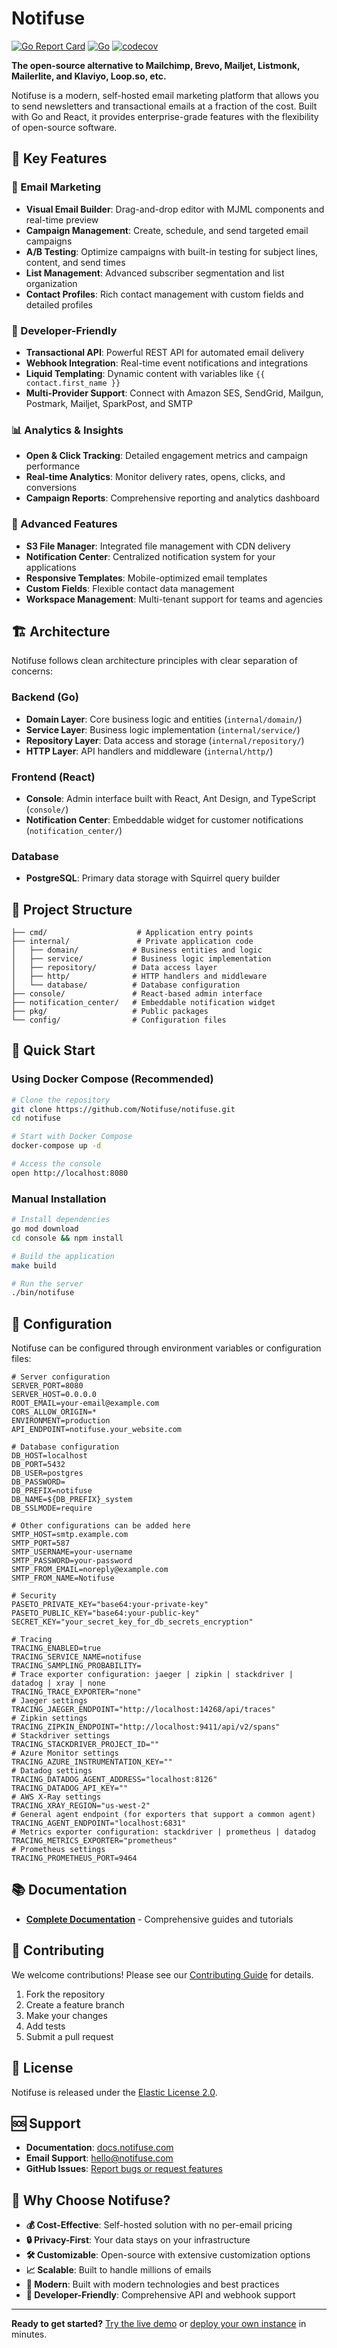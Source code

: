 # Notifuse

[![Go Report Card](https://img.shields.io/badge/go%20report-A+-brightgreen.svg?style=flat)](https://goreportcard.com/report/github.com/Notifuse/notifuse)
[![Go](https://github.com/Notifuse/notifuse/actions/workflows/go.yml/badge.svg)](https://github.com/Notifuse/notifuse/actions/workflows/go.yml)
[![codecov](https://codecov.io/gh/Notifuse/notifuse/graph/badge.svg?token=VZ0HBEM9OZ)](https://codecov.io/gh/Notifuse/notifuse)

**The open-source alternative to Mailchimp, Brevo, Mailjet, Listmonk, Mailerlite, and Klaviyo, Loop.so, etc.**

Notifuse is a modern, self-hosted email marketing platform that allows you to send newsletters and transactional emails at a fraction of the cost. Built with Go and React, it provides enterprise-grade features with the flexibility of open-source software.

## 🚀 Key Features

### 📧 Email Marketing

- **Visual Email Builder**: Drag-and-drop editor with MJML components and real-time preview
- **Campaign Management**: Create, schedule, and send targeted email campaigns
- **A/B Testing**: Optimize campaigns with built-in testing for subject lines, content, and send times
- **List Management**: Advanced subscriber segmentation and list organization
- **Contact Profiles**: Rich contact management with custom fields and detailed profiles

### 🔧 Developer-Friendly

- **Transactional API**: Powerful REST API for automated email delivery
- **Webhook Integration**: Real-time event notifications and integrations
- **Liquid Templating**: Dynamic content with variables like `{{ contact.first_name }}`
- **Multi-Provider Support**: Connect with Amazon SES, SendGrid, Mailgun, Postmark, Mailjet, SparkPost, and SMTP

### 📊 Analytics & Insights

- **Open & Click Tracking**: Detailed engagement metrics and campaign performance
- **Real-time Analytics**: Monitor delivery rates, opens, clicks, and conversions
- **Campaign Reports**: Comprehensive reporting and analytics dashboard

### 🎨 Advanced Features

- **S3 File Manager**: Integrated file management with CDN delivery
- **Notification Center**: Centralized notification system for your applications
- **Responsive Templates**: Mobile-optimized email templates
- **Custom Fields**: Flexible contact data management
- **Workspace Management**: Multi-tenant support for teams and agencies

## 🏗️ Architecture

Notifuse follows clean architecture principles with clear separation of concerns:

### Backend (Go)

- **Domain Layer**: Core business logic and entities (`internal/domain/`)
- **Service Layer**: Business logic implementation (`internal/service/`)
- **Repository Layer**: Data access and storage (`internal/repository/`)
- **HTTP Layer**: API handlers and middleware (`internal/http/`)

### Frontend (React)

- **Console**: Admin interface built with React, Ant Design, and TypeScript (`console/`)
- **Notification Center**: Embeddable widget for customer notifications (`notification_center/`)

### Database

- **PostgreSQL**: Primary data storage with Squirrel query builder

## 📁 Project Structure

```
├── cmd/                    # Application entry points
├── internal/               # Private application code
│   ├── domain/            # Business entities and logic
│   ├── service/           # Business logic implementation
│   ├── repository/        # Data access layer
│   ├── http/              # HTTP handlers and middleware
│   └── database/          # Database configuration
├── console/               # React-based admin interface
├── notification_center/   # Embeddable notification widget
├── pkg/                   # Public packages
└── config/                # Configuration files
```

## 🚀 Quick Start

### Using Docker Compose (Recommended)

```bash
# Clone the repository
git clone https://github.com/Notifuse/notifuse.git
cd notifuse

# Start with Docker Compose
docker-compose up -d

# Access the console
open http://localhost:8080
```

### Manual Installation

```bash
# Install dependencies
go mod download
cd console && npm install

# Build the application
make build

# Run the server
./bin/notifuse
```

## 🔧 Configuration

Notifuse can be configured through environment variables or configuration files:

```env
# Server configuration
SERVER_PORT=8080
SERVER_HOST=0.0.0.0
ROOT_EMAIL=your-email@example.com
CORS_ALLOW_ORIGIN=*
ENVIRONMENT=production
API_ENDPOINT=notifuse.your_website.com

# Database configuration
DB_HOST=localhost
DB_PORT=5432
DB_USER=postgres
DB_PASSWORD=
DB_PREFIX=notifuse
DB_NAME=${DB_PREFIX}_system
DB_SSLMODE=require

# Other configurations can be added here
SMTP_HOST=smtp.example.com
SMTP_PORT=587
SMTP_USERNAME=your-username
SMTP_PASSWORD=your-password
SMTP_FROM_EMAIL=noreply@example.com
SMTP_FROM_NAME=Notifuse

# Security
PASETO_PRIVATE_KEY="base64:your-private-key"
PASETO_PUBLIC_KEY="base64:your-public-key"
SECRET_KEY="your_secret_key_for_db_secrets_encryption"

# Tracing
TRACING_ENABLED=true
TRACING_SERVICE_NAME=notifuse
TRACING_SAMPLING_PROBABILITY=
# Trace exporter configuration: jaeger | zipkin | stackdriver | datadog | xray | none
TRACING_TRACE_EXPORTER="none"
# Jaeger settings
TRACING_JAEGER_ENDPOINT="http://localhost:14268/api/traces"
# Zipkin settings
TRACING_ZIPKIN_ENDPOINT="http://localhost:9411/api/v2/spans"
# Stackdriver settings
TRACING_STACKDRIVER_PROJECT_ID=""
# Azure Monitor settings
TRACING_AZURE_INSTRUMENTATION_KEY=""
# Datadog settings
TRACING_DATADOG_AGENT_ADDRESS="localhost:8126"
TRACING_DATADOG_API_KEY=""
# AWS X-Ray settings
TRACING_XRAY_REGION="us-west-2"
# General agent endpoint (for exporters that support a common agent)
TRACING_AGENT_ENDPOINT="localhost:6831"
# Metrics exporter configuration: stackdriver | prometheus | datadog
TRACING_METRICS_EXPORTER="prometheus"
# Prometheus settings
TRACING_PROMETHEUS_PORT=9464
```

## 📚 Documentation

- **[Complete Documentation](https://docs.notifuse.com)** - Comprehensive guides and tutorials

## 🤝 Contributing

We welcome contributions! Please see our [Contributing Guide](https://docs.notifuse.com/development/contributing) for details.

1. Fork the repository
2. Create a feature branch
3. Make your changes
4. Add tests
5. Submit a pull request

## 📄 License

Notifuse is released under the [Elastic License 2.0](LICENSE).

## 🆘 Support

- **Documentation**: [docs.notifuse.com](https://docs.notifuse.com)
- **Email Support**: [hello@notifuse.com](mailto:hello@notifuse.com)
- **GitHub Issues**: [Report bugs or request features](https://github.com/Notifuse/notifuse/issues)

## 🌟 Why Choose Notifuse?

- **💰 Cost-Effective**: Self-hosted solution with no per-email pricing
- **🔒 Privacy-First**: Your data stays on your infrastructure
- **🛠️ Customizable**: Open-source with extensive customization options
- **📈 Scalable**: Built to handle millions of emails
- **🚀 Modern**: Built with modern technologies and best practices
- **🔧 Developer-Friendly**: Comprehensive API and webhook support

---

**Ready to get started?** [Try the live demo](https://demo.notifuse.com) or [deploy your own instance](https://docs.notifuse.com) in minutes.

